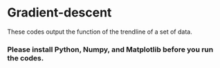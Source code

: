 # Gradient-descent
These codes output the function of the trendline of a set of data.
### Please install Python, Numpy, and Matplotlib before you run the codes.
